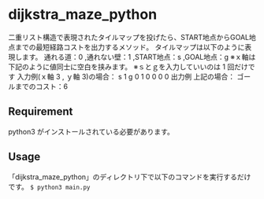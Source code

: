 dijkstra_maze_python
====
二重リスト構造で表現されたタイルマップを投げたら、START地点からGOAL地点までの最短経路コストを出力するメソッド。
タイルマップは以下のように表現します。
通れる道：0 ,通れない壁：1 ,START地点：s ,GOAL地点：g
※ｘ軸は下記のように値同士に空白を挟みます。
※ｓとｇを入力していいのは 1 回だけです
入力例(ｘ軸 3 , ｙ軸 3)の場合：
s 1 g
0 1 0
0 0 0
出力例 上記の場合：
ゴールまでのコスト：6
## Requirement
python3 がインストールされている必要があります。
## Usage
「dijkstra_maze_python」のディレクトリ下で以下のコマンドを実行するだけです。
`$ python3 main.py`
